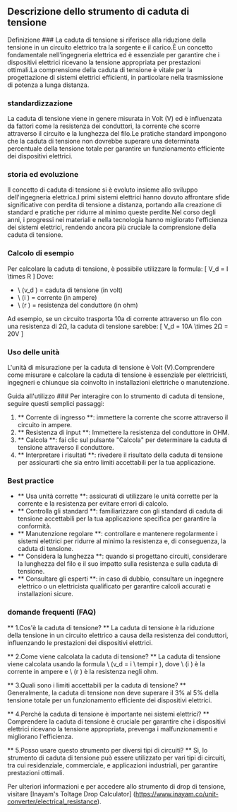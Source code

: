 ## Descrizione dello strumento di caduta di tensione

Definizione ###
La caduta di tensione si riferisce alla riduzione della tensione in un circuito elettrico tra la sorgente e il carico.È un concetto fondamentale nell'ingegneria elettrica ed è essenziale per garantire che i dispositivi elettrici ricevano la tensione appropriata per prestazioni ottimali.La comprensione della caduta di tensione è vitale per la progettazione di sistemi elettrici efficienti, in particolare nella trasmissione di potenza a lunga distanza.

### standardizzazione
La caduta di tensione viene in genere misurata in Volt (V) ed è influenzata da fattori come la resistenza dei conduttori, la corrente che scorre attraverso il circuito e la lunghezza del filo.Le pratiche standard impongono che la caduta di tensione non dovrebbe superare una determinata percentuale della tensione totale per garantire un funzionamento efficiente dei dispositivi elettrici.

### storia ed evoluzione
Il concetto di caduta di tensione si è evoluto insieme allo sviluppo dell'ingegneria elettrica.I primi sistemi elettrici hanno dovuto affrontare sfide significative con perdita di tensione a distanza, portando alla creazione di standard e pratiche per ridurre al minimo queste perdite.Nel corso degli anni, i progressi nei materiali e nella tecnologia hanno migliorato l'efficienza dei sistemi elettrici, rendendo ancora più cruciale la comprensione della caduta di tensione.

### Calcolo di esempio
Per calcolare la caduta di tensione, è possibile utilizzare la formula:
\[ V_d = I \times R \]
Dove:
- \ (v_d \) = caduta di tensione (in volt)
- \ (i \) = corrente (in ampere)
- \ (r \) = resistenza del conduttore (in ohm)

Ad esempio, se un circuito trasporta 10a di corrente attraverso un filo con una resistenza di 2Ω, la caduta di tensione sarebbe:
\[ V_d = 10A \times 2Ω = 20V \]

### Uso delle unità
L'unità di misurazione per la caduta di tensione è Volt (V).Comprendere come misurare e calcolare la caduta di tensione è essenziale per elettricisti, ingegneri e chiunque sia coinvolto in installazioni elettriche o manutenzione.

Guida all'utilizzo ###
Per interagire con lo strumento di caduta di tensione, seguire questi semplici passaggi:
1. ** Corrente di ingresso **: immettere la corrente che scorre attraverso il circuito in ampere.
2. ** Resistenza di input **: Immettere la resistenza del conduttore in OHM.
3. ** Calcola **: fai clic sul pulsante "Calcola" per determinare la caduta di tensione attraverso il conduttore.
4. ** Interpretare i risultati **: rivedere il risultato della caduta di tensione per assicurarti che sia entro limiti accettabili per la tua applicazione.

### Best practice
- ** Usa unità corrette **: assicurati di utilizzare le unità corrette per la corrente e la resistenza per evitare errori di calcolo.
- ** Controlla gli standard **: familiarizzare con gli standard di caduta di tensione accettabili per la tua applicazione specifica per garantire la conformità.
- ** Manutenzione regolare **: controllare e mantenere regolarmente i sistemi elettrici per ridurre al minimo la resistenza e, di conseguenza, la caduta di tensione.
- ** Considera la lunghezza **: quando si progettano circuiti, considerare la lunghezza del filo e il suo impatto sulla resistenza e sulla caduta di tensione.
- ** Consultare gli esperti **: in caso di dubbio, consultare un ingegnere elettrico o un elettricista qualificato per garantire calcoli accurati e installazioni sicure.

### domande frequenti (FAQ)

** 1.Cos'è la caduta di tensione? **
La caduta di tensione è la riduzione della tensione in un circuito elettrico a causa della resistenza dei conduttori, influenzando le prestazioni dei dispositivi elettrici.

** 2.Come viene calcolata la caduta di tensione? **
La caduta di tensione viene calcolata usando la formula \ (v_d = i \ tempi r \), dove \ (i \) è la corrente in ampere e \ (r \) è la resistenza negli ohm.

** 3.Quali sono i limiti accettabili per la caduta di tensione? **
Generalmente, la caduta di tensione non deve superare il 3% al 5% della tensione totale per un funzionamento efficiente dei dispositivi elettrici.

** 4.Perché la caduta di tensione è importante nei sistemi elettrici? **
Comprendere la caduta di tensione è cruciale per garantire che i dispositivi elettrici ricevano la tensione appropriata, prevenga i malfunzionamenti e migliorano l'efficienza.

** 5.Posso usare questo strumento per diversi tipi di circuiti? **
Sì, lo strumento di caduta di tensione può essere utilizzato per vari tipi di circuiti, tra cui residenziale, commerciale, e applicazioni industriali, per garantire prestazioni ottimali.

Per ulteriori informazioni e per accedere allo strumento di drop di tensione, visitare [Inayam's Toltage Drop Calculator] (https://www.inayam.co/unit-converter/electrical_resistance).